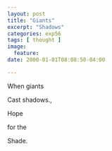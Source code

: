 ```yaml
---
layout: post
title: "Giants"
excerpt: "Shadows"
categories: exp56
tags: [ thought ]
image:
  feature:
date: 2000-01-01T08:08:50-04:00

---
```


When giants

Cast shadows.,

Hope

for the

Shade.
